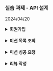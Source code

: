 

### 실습 과제 - API 설계

2024/04/20

<details>
<summary><b> 회원가입</b></summary>
<div markdown="1">

##### End Point 

POST    /users/new 

<br>

##### Path Variable 

X 

<br>

##### Query String 

X 

<br> 

##### Request Body 

```json
{
    "name" : "신희민", 
    "gender" : "W", 
    "birth" : "2000-08-22", 
    "address" : "주소", 
    "address-spec" : "상세 주소", 
    "food-categories" : [category_Id1, id2, id5] , 
    "info-agree" : true , 
    "marketing-agree" : true 

}
```

<br>

##### Request Header 

X 

<br>

</div>
</details> 
    
</br>



<details>
<summary><b> 미션 목록 조회 </b></summary>
<div markdown="1">

##### End Point 

GET   /users/missions

<br>

##### Path Variable 

user-id 

<br>

##### Query String 

"Search-condition" :  "진행중"/ "진행완료"

<br> 

##### Request Body 

X 

<br>

##### Request Header 

"Authentication" : accessToken(String)

<br>

</div>
</details> 
    
</br>



<details>
<summary><b> 미션 성공 요청 </b></summary>
<div markdown="1">

##### End Point 

Post   /users/missions/{mission-id}

<br>



##### Path Variable 

mission-id

<br>



##### Query String 

X

<br> 

##### Request Body 

X 

<br>

##### Request Header 

"Authentication" : accessToken(String)

<br>

</div>
</details> 
    
</br>





<details>
<summary><b> 리뷰 작성 </b></summary>
<div markdown="1">

##### End Point 

Post    /reviews/new

<br>



##### Path Variable 

X 

<br>



##### Query String 

X

<br> 

##### Request Body 

```json
{
	"mission-id" : 2, 
    "title" : "짱", 
    "content" : "완전 맛있어요", 
    "score" : 4, 
    "photo" : ["url1", "url2", "url3"]
}
```

<br>



##### Request Header 

"Authentication" : accessToken(String)

<br>

</div>
</details> 
    
</br>







